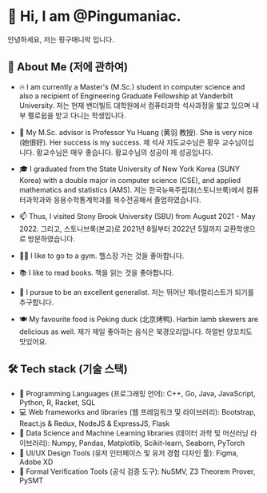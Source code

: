 # 👋 Hi, I am @Pingumaniac. 
안녕하세요, 저는 핑구매니악 입니다.

## 👨 About Me (저에 관하여)

* 🔥 I am currently a Master's (M.Sc.) student in computer science and also a recipient of Engineering Graduate Fellowship at Vanderbilt University.
저는 현재 밴더빌트 대학원에서 컴퓨터과학 석사과정을 밟고 있으며 내부 펠로쉽을 받고 다니는 학생입니다.

* 🌱 My M.Sc. advisor is Professor Yu Huang (黄羽 教授). She is very nice (她很好). Her success is my success.
제 석사 지도교수님은 황우 교수님이십니다. 황교수님은 매우 좋습니다. 황교수님의 성공이 제 성공입니다.

* 🎓 I graduated from the State University of New York Korea (SUNY Korea) with a double major in computer science (CSE), and applied mathematics and statistics (AMS). 
저는 한국뉴욕주립대(스토니브룩)에서 컴퓨터과학과와 응용수학통계학과를 복수전공해서 졸업하였습니다.

* 📫 Thus, I visited Stony Brook University (SBU) from August 2021 - May 2022. 
그리고, 스토니브룩(본교)로 2021년 8월부터 2022년 5월까지 교환학생으로 방문하였습니다.

* 🏋️‍♂️ I like to go to a gym.
헬스장 가는 것을 좋아합니다.

* 📚 I like to read books.
 책을 읽는 것을 좋아합니다.

* 📌 I pursue to be an excellent generalist.
저는 뛰어난 제너럴리스트가 되기를 추구합니다.

* 🍽️ My favourite food is Peking duck (北京烤鸭). Harbin lamb skewers are delicious as well.
제가 제일 좋아하는 음식은 북경오리입니다. 하얼빈 양꼬치도 맛있어요.

## 🛠 Tech stack (기술 스택)
* 💎 Programming Languages (프로그래밍 언어): C++, Go, Java, JavaScript, Python, R, Racket, SQL
* 💻 Web frameworks and libraries (웹 프레임워크 및 라이브러리): Bootstrap, React.js & Redux, NodeJS & ExpressJS, Flask
* 💊 Data Science and Machine Learning libraries (데이터 과학 및 머신러닝 라이브러리): Numpy, Pandas, Matplotlib, Scikit-learn, Seaborn, PyTorch
* 🔮 UI/UX Design Tools (유저 인터페이스 및 유저 경험 디자인 툴): Figma, Adobe XD
* 🔫 Formal Verification Tools (공식 검증 도구): NuSMV, Z3 Theorem Prover, PySMT

<!---
Pingumaniac/Pingumaniac is a ✨ special ✨ repository because its `README.md` (this file) appears on your GitHub profile.
You can click the Preview link to take a look at your changes.
--->
